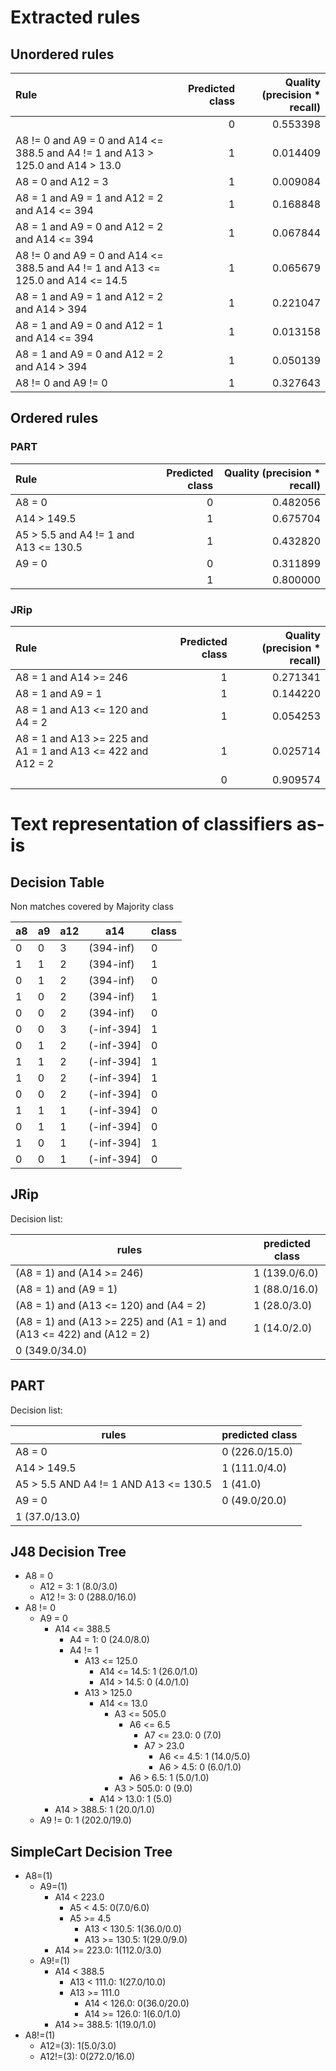 # Extracted rules

## Unordered rules

| Rule | Predicted class | Quality (precision * recall) |
|:----|----:|----:|
|  | 0 | 0.553398 |
| A8 != 0 and A9 = 0 and A14 <= 388.5 and A4 != 1 and A13 > 125.0 and A14 > 13.0 | 1 | 0.014409 |
| A8 = 0 and A12 = 3 | 1 | 0.009084 |
| A8 = 1 and A9 = 1 and A12 = 2 and A14 <= 394 | 1 | 0.168848 |
| A8 = 1 and A9 = 0 and A12 = 2 and A14 <= 394 | 1 | 0.067844 |
| A8 != 0 and A9 = 0 and A14 <= 388.5 and A4 != 1 and A13 <= 125.0 and A14 <= 14.5 | 1 | 0.065679 |
| A8 = 1 and A9 = 1 and A12 = 2 and A14 > 394 | 1 | 0.221047 |
| A8 = 1 and A9 = 0 and A12 = 1 and A14 <= 394 | 1 | 0.013158 |
| A8 = 1 and A9 = 0 and A12 = 2 and A14 > 394 | 1 | 0.050139 |
| A8 != 0 and A9 != 0 | 1 | 0.327643 |

## Ordered rules

### PART

| Rule | Predicted class | Quality (precision * recall) |
|:----|----:|----:|
| A8 = 0 | 0 | 0.482056 |
| A14 > 149.5 | 1 | 0.675704 |
| A5 > 5.5 and A4 != 1 and A13 <= 130.5 | 1 | 0.432820 |
| A9 = 0 | 0 | 0.311899 |
|  | 1 | 0.800000 |


### JRip

| Rule | Predicted class | Quality (precision * recall) |
|:----|----:|----:|
| A8 = 1 and A14 >= 246 | 1 | 0.271341 |
| A8 = 1 and A9 = 1 | 1 | 0.144220 |
| A8 = 1 and A13 <= 120 and A4 = 2 | 1 | 0.054253 |
| A8 = 1 and A13 >= 225 and A1 = 1 and A13 <= 422 and A12 = 2 | 1 | 0.025714 |
|  | 0 | 0.909574 |


# Text representation of classifiers as-is

## Decision Table

Non matches covered by Majority class

a8|a9|a12|a14|class
---|---|---|---|---
0|0|3|(394-inf)|0
1|1|2|(394-inf)|1
0|1|2|(394-inf)|0
1|0|2|(394-inf)|1
0|0|2|(394-inf)|0
0|0|3|(-inf-394]|1
0|1|2|(-inf-394]|0
1|1|2|(-inf-394]|1
1|0|2|(-inf-394]|1
0|0|2|(-inf-394]|0
1|1|1|(-inf-394]|0
0|1|1|(-inf-394]|0
1|0|1|(-inf-394]|1
0|0|1|(-inf-394]|0

## JRip

Decision list:

rules | predicted class
---|---
(A8 = 1) and (A14 >= 246)|1 (139.0/6.0)
(A8 = 1) and (A9 = 1)|1 (88.0/16.0)
(A8 = 1) and (A13 <= 120) and (A4 = 2)|1 (28.0/3.0)
(A8 = 1) and (A13 >= 225) and (A1 = 1) and (A13 <= 422) and (A12 = 2)|1 (14.0/2.0)
|0 (349.0/34.0)


## PART

Decision list:

rules | predicted class
---|---
A8 = 0|0 (226.0/15.0)
A14 > 149.5|1 (111.0/4.0)
A5 > 5.5 AND A4 != 1 AND A13 <= 130.5|1 (41.0)
A9 = 0|0 (49.0/20.0)
|1 (37.0/13.0)


## J48 Decision Tree

* A8 = 0
	* A12 = 3: 1 (8.0/3.0)
	* A12 != 3: 0 (288.0/16.0)
* A8 != 0
	* A9 = 0
		* A14 <= 388.5
			* A4 = 1: 0 (24.0/8.0)
			* A4 != 1
				* A13 <= 125.0
					* A14 <= 14.5: 1 (26.0/1.0)
					* A14 > 14.5: 0 (4.0/1.0)
				* A13 > 125.0
					* A14 <= 13.0
						* A3 <= 505.0
							* A6 <= 6.5
								* A7 <= 23.0: 0 (7.0)
								* A7 > 23.0
									* A6 <= 4.5: 1 (14.0/5.0)
									* A6 > 4.5: 0 (6.0/1.0)
							* A6 > 6.5: 1 (5.0/1.0)
						* A3 > 505.0: 0 (9.0)
					* A14 > 13.0: 1 (5.0)
		* A14 > 388.5: 1 (20.0/1.0)
	* A9 != 0: 1 (202.0/19.0)


## SimpleCart Decision Tree

* A8=(1)
	* A9=(1)
		* A14 < 223.0
			* A5 < 4.5: 0(7.0/6.0)
			* A5 >= 4.5
				* A13 < 130.5: 1(36.0/0.0)
				* A13 >= 130.5: 1(29.0/9.0)
		* A14 >= 223.0: 1(112.0/3.0)
	* A9!=(1)
		* A14 < 388.5
			* A13 < 111.0: 1(27.0/10.0)
			* A13 >= 111.0
				* A14 < 126.0: 0(36.0/20.0)
				* A14 >= 126.0: 1(6.0/1.0)
		* A14 >= 388.5: 1(19.0/1.0)
* A8!=(1)
	* A12=(3): 1(5.0/3.0)
	* A12!=(3): 0(272.0/16.0)


